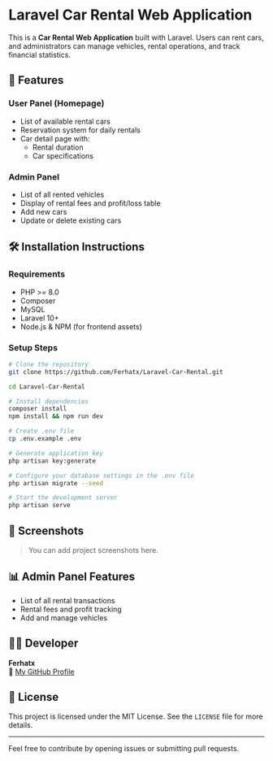 # Laravel Car Rental Web Application

This is a **Car Rental Web Application** built with Laravel. Users can rent cars, and administrators can manage vehicles, rental operations, and track financial statistics.

## 🚗 Features

### User Panel (Homepage)
- List of available rental cars
- Reservation system for daily rentals
- Car detail page with:
  - Rental duration
  - Car specifications

### Admin Panel
- List of all rented vehicles
- Display of rental fees and profit/loss table
- Add new cars
- Update or delete existing cars

## 🛠️ Installation Instructions

### Requirements
- PHP >= 8.0
- Composer
- MySQL
- Laravel 10+
- Node.js & NPM (for frontend assets)

### Setup Steps

```bash
# Clone the repository
git clone https://github.com/Ferhatx/Laravel-Car-Rental.git

cd Laravel-Car-Rental

# Install dependencies
composer install
npm install && npm run dev

# Create .env file
cp .env.example .env

# Generate application key
php artisan key:generate

# Configure your database settings in the .env file
php artisan migrate --seed

# Start the development server
php artisan serve
```

## 📸 Screenshots
> You can add project screenshots here.

## 📊 Admin Panel Features
- List of all rental transactions
- Rental fees and profit tracking
- Add and manage vehicles

## 🧑‍💻 Developer

**Ferhatx**  
🔗 [My GitHub Profile](https://github.com/Ferhatx)

## 📁 License

This project is licensed under the MIT License. See the `LICENSE` file for more details.

---

Feel free to contribute by opening issues or submitting pull requests.
